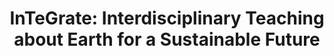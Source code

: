 ---
layout: resource
title: "InTeGrate: Interdisciplinary Teaching about Earth for a Sustainable Future"
---
